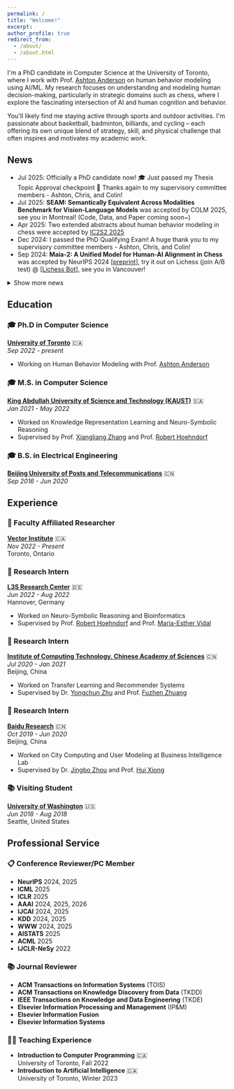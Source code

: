 ```yaml
---
permalink: /
title: "Welcome!"
excerpt:
author_profile: true
redirect_from: 
  - /about/
  - /about.html
---
```


I'm a PhD candidate in Computer Science at the University of Toronto, where I work with Prof. [Ashton Anderson](https://www.cs.toronto.edu/~ashton/) on human behavior modeling using AI/ML. My research focuses on understanding and modeling human decision-making, particularly in strategic domains such as chess, where I explore the fascinating intersection of AI and human cognition and behavior.

You'll likely find me staying active through sports and outdoor activities. I'm passionate about basketball, badminton, billiards, and cycling – each offering its own unique blend of strategy, skill, and physical challenge that often inspires and motivates my academic work.

## News

* Jul 2025: Officially a PhD candidate now! 🎓 Just passed my Thesis Topic Approval checkpoint 🎉 Thanks again to my supervisory committee members - Ashton, Chris, and Colin!
* Jul 2025: **SEAM: Semantically Equivalent Across Modalities Benchmark for Vision-Language Models** was accepted by COLM 2025, see you in Montreal! (Code, Data, and Paper coming soon~)
* Apr 2025: Two extended abstracts about human behavior modeling in chess were accepted by [IC2S2 2025](https://www.ic2s2-2025.org/)
* Dec 2024: I passed the PhD Qualifying Exam! A huge thank you to my supervisory committee members - Ashton, Chris, and Colin!
* Sep 2024: **Maia-2: A Unified Model for Human-AI Alignment in Chess** was accepted by NeurIPS 2024 \[[preprint](https://arxiv.org/abs/2409.20553)\], try it out on Lichess (join A/B test) @ \[[Lichess Bot](https://lichess.org/@/maia9)\], see you in Vancouver!


<details markdown="1">
<summary>Show more news</summary>

* Jul 2024: I officially formed my PhD supervisory committee, which includes Prof. [Ashton Anderson](https://www.cs.toronto.edu/~ashton/) as my supervisor, along with Prof. [Chris Maddison](https://www.cs.toronto.edu/~cmaddis/) and Prof. [Colin Raffel](https://colinraffel.com/) as committee members.
* May 2024: One paper was accepted by ACL 2024 Findings
* Apr 2024: Two extended abstracts were accepted by [IC2S2 2024](https://ic2s2-2024.org/), see you in Philly!
* Mar 2024: One paper was accepted by [ISMB 2024](https://wwwiscb.org/ismb2024/home) and [Bioinformatics](https://academic.oup.com/bioinformatics)
* Nov 2023: [LQAC](https://link.springer.com/chapter/10.1007/978-3-031-47240-4_28) received an Honorable Mention for the Best Paper Award at ISWC 2023
* Sep 2023: I received the ISWC 2023 Travel Award, see you in Athens!
* Jun 2023: One paper was accepted by ISWC 2023
* May 2023: One paper was accepted by ACL 2023 Findings
* Apr 2023: Two papers were accepted by SIGIR 2023
* Nov 2022: One paper was accepted by Elsevier Information Processing and Management (IP&M)
* Jun 2022: One paper was accepted by ECML-PKDD 2022
* Apr 2022: One paper was accepted by IJCAI 2022
* Oct 2021: One paper was accepted by WSDM 2022
* May 2020: One paper was accepted by KDD 2020

</details>

## Education

### 🎓 Ph.D in Computer Science
**[University of Toronto](https://web.cs.toronto.edu/)** 🇨🇦  
*Sep 2022 - present*
- Working on Human Behavior Modeling with Prof. [Ashton Anderson](https://www.cs.toronto.edu/~ashton/)

### 🎓 M.S. in Computer Science  
**[King Abdullah University of Science and Technology (KAUST)](https://www.kaust.edu.sa/en/)** 🇸🇦  
*Jan 2021 - May 2022*
- Worked on Knowledge Representation Learning and Neuro-Symbolic Reasoning 
- Supervised by Prof. [Xiangliang Zhang](https://engineering.nd.edu/faculty/xiangliang-zhang/) and Prof. [Robert Hoehndorf](https://leechuck.de/)

### 🎓 B.S. in Electrical Engineering
**[Beijing University of Posts and Telecommunications](https://www.bupt.edu.cn/)** 🇨🇳  
*Sep 2016 - Jun 2020*

## Experience

### 💼 Faculty Affiliated Researcher
**[Vector Institute](https://vectorinstitute.ai/)** 🇨🇦  
*Nov 2022 - Present*  
Toronto, Ontario

### 🔬 Research Intern
**[L3S Research Center](https://www.l3s.de/)** 🇩🇪  
*Jun 2022 - Aug 2022*  
Hannover, Germany
- Worked on Neuro-Symbolic Reasoning and Bioinformatics 
- Supervised by Prof. [Robert Hoehndorf](https://leechuck.de/) and Prof. [Maria-Esther Vidal](https://www.tib.eu/de/forschung-entwicklung/forschungsgruppen-und-labs/scientific-data-management/mitarbeiterinnen-und-mitarbeiter/maria-esther-vidal)

### 🔬 Research Intern  
**[Institute of Computing Technology, Chinese Academy of Sciences](http://www.ict.ac.cn/)** 🇨🇳  
*Jul 2020 - Jan 2021*  
Beijing, China
- Worked on Transfer Learning and Recommender Systems 
- Supervised by Dr. [Yongchun Zhu](https://easezyc.github.io/) and Prof. [Fuzhen Zhuang](https://fuzhenzhuang.github.io/)

### 🔬 Research Intern
**[Baidu Research](http://research.baidu.com/)** 🇨🇳  
*Oct 2019 - Jun 2020*  
Beijing, China
- Worked on City Computing and User Modeling at Business Intelligence Lab
- Supervised by Dr. [Jingbo Zhou](https://zhoujingbo.github.io/) and Prof. [Hui Xiong](http://datamining.rutgers.edu/)

### 📚 Visiting Student
**[University of Washington](https://www.washington.edu/)** 🇺🇸  
*Jun 2018 - Aug 2018*  
Seattle, United States

## Professional Service

### 📋 Conference Reviewer/PC Member
- **NeurIPS** 2024, 2025
- **ICML** 2025
- **ICLR** 2025
- **AAAI** 2024, 2025, 2026
- **IJCAI** 2024, 2025
- **KDD** 2024, 2025
- **WWW** 2024, 2025
- **AISTATS** 2025
- **ACML** 2025
- **IJCLR-NeSy** 2022

### 📚 Journal Reviewer
- **ACM Transactions on Information Systems** (TOIS)
- **ACM Transactions on Knowledge Discovery from Data** (TKDD)
- **IEEE Transactions on Knowledge and Data Engineering** (TKDE)
- **Elsevier Information Processing and Management** (IP&M)
- **Elsevier Information Fusion**
- **Elsevier Information Systems**

### 👨‍🏫 Teaching Experience
- **Introduction to Computer Programming** 🇨🇦  
  University of Toronto, Fall 2022
- **Introduction to Artificial Intelligence** 🇨🇦  
  University of Toronto, Winter 2023


